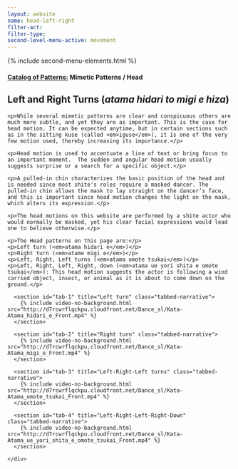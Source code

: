 ```yaml
---
layout: website
name: head-left-right
filter-act:
filter-type:
second-level-menu-active: movement
---
```

{% include second-menu-elements.html %}

<main class="page-content">
  <div class="text-container">
    <h4><a href="/movement#catalog">Catalog of Patterns:</a> Mimetic Patterns / Head</h4>
    <h2>Left and Right Turns (<em>atama hidari to migi e hiza</em>)</h2>

    <p>While several mimetic patterns are clear and conspicuous others are much more subtle, and yet they are as important. This is the case for head motion. It can be expected anytime, but in certain sections such as in the sitting kuse (called <em>iguse</em>), it is one of the very few motion used, thereby increasing its importance.</p>

    <p>Head motion is used to accentuate a line of text or bring focus to an important moment.  The sudden and angular head motion usually suggests surprise or a search for a specific object.</p>

    <p>A pulled-in chin characterizes the basic position of the head and is needed since most shite's roles require a masked dancer. The pulled-in chin allows the mask to lay straight on the dancer’s face, and this is important since head motion changes the light on the mask, which alters its expression.</p>

    <p>The head motions on this website are performed by a shite actor who would normally be masked, yet his clear facial expressions would lead one to believe otherwise.</p>

    <p>The Head patterns on this page are:</p>
    <p>Left turn (<em>atama hidari e</em>)</p>
    <p>Right turn (<em>atame migi e</em>)</p>
    <p>Left, Right, Left turns (<em>atama omote tsukai</em>)</p>
    <p>Left, Right, Left, Right, down (<em>atama ue yori shita e omote tsukai</em>): This head motion suggests the actor is following a wind carried object, insect, or animal as it is about to come down on the ground.</p>

  </div>

<div class="tabs-container">
  <div class="tabs-container__links">
    <div class="wrapper">
      <div id="tabs"></div>
    </div>
  </div>
  <div class="tabs-container__content">
    <div class="wrapper">

      <section id="tab-1" title="Left turn" class="tabbed-narrative">
        {% include video-no-background.html src="http://d7rcwrflqckpu.cloudfront.net/Dance_sl/Kata-Atama_hidari_e_Front.mp4" %}
      </section>

      <section id="tab-2" title="Right turn" class="tabbed-narrative">
        {% include video-no-background.html src="http://d7rcwrflqckpu.cloudfront.net/Dance_sl/Kata-Atama_migi_e_Front.mp4" %}
      </section>

      <section id="tab-3" title="Left-Right-Left turns" class="tabbed-narrative">
        {% include video-no-background.html src="http://d7rcwrflqckpu.cloudfront.net/Dance_sl/Kata-Atama_omote_tsukai_Front.mp4" %}
      </section>

      <section id="tab-4" title="Left-Right-Left-Right-Down" class="tabbed-narrative">
        {% include video-no-background.html src="http://d7rcwrflqckpu.cloudfront.net/Dance_sl/Kata-Atama_ue_yori_shita_e_omote_tsukai_Front.mp4" %}
      </section>

    </div>
  </div>
</div>
</main>
